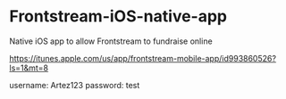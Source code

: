 # Frontstream-iOS-native-app
Native iOS app to allow Frontstream to fundraise online

https://itunes.apple.com/us/app/frontstream-mobile-app/id993860526?ls=1&mt=8

username: Artez123
password: test
